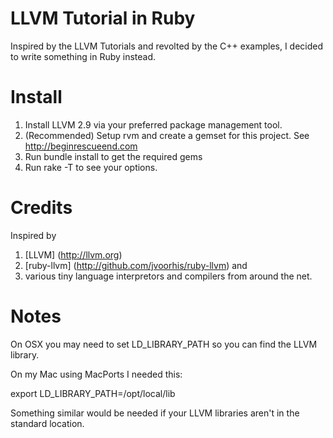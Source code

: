 # LLVM Tutorial in Ruby

Inspired by the LLVM Tutorials and revolted by the C++ examples, I
decided to write something in Ruby instead.

# Install

1. Install LLVM 2.9 via your preferred package management tool.
2. (Recommended) Setup rvm and create a gemset for this project. See http://beginrescueend.com
3. Run bundle install to get the required gems
4. Run rake -T to see your options.

# Credits

Inspired by

1. [LLVM] (http://llvm.org)
2. [ruby-llvm] (http://github.com/jvoorhis/ruby-llvm) and
3. various tiny language interpretors and compilers from around the net.

# Notes
On OSX you may need to set LD_LIBRARY_PATH so you can find the LLVM
library.

On my Mac using MacPorts I needed this:

export LD_LIBRARY_PATH=/opt/local/lib

Something similar would be needed if your LLVM libraries aren't in the
standard location.
